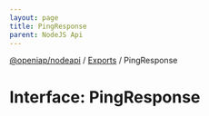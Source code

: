 ```yaml
---
layout: page
title: PingResponse
parent: NodeJS Api
---
```

[@openiap/nodeapi](../README.md) / [Exports](../modules.md) / PingResponse

# Interface: PingResponse
